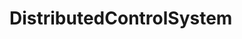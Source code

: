 <!--
 * @Description: 
 * @Author: l
 * @Date: 2021-06-03 20:40:55
 * @LastEditors: l
 * @LastEditTime: 2021-06-04 16:00:23
 * @FilePath: \DistributedControlSystem\README.md
-->
# DistributedControlSystem

